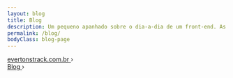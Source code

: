 ```yaml
---
layout: blog
title: Blog
description: Um pequeno apanhado sobre o dia-a-dia de um front-end. As frustrações, as alegrias, vida, o universo e tudo mais.
permalink: /blog/
bodyClass: blog-page
---
```


<!-- breadcrumb - rich snippts -->
<div class="breadcrumb hide">
    <div id="a" itemscope itemtype="http://data-vocabulary.org/Breadcrumb" itemref="b">
        <a href="http://evertonstrack.com.br/" itemprop="url">
            <span itemprop="title">evertonstrack.com.br</span>
        </a> ›
    </div>
    <div id="b" itemscope itemtype="http://data-vocabulary.org/Breadcrumb" itemprop="child">
        <a href="http://evertonstrack.com.br/blog/" itemprop="url">
            <span itemprop="title">Blog</span>
        </a> ›
    </div>
</div>
<!-- /breadcrumb - rich snippts -->

<script type="application/ld+json">
  {
      "@context": "http://schema.org/",
      "@type": "Website",
      "url": "https://evertonstrack.com.br/",
      "name": "Everton Strack Blog",
      "author": {
          "type": "Person",
          "name": "Everton Strack",
          "sameAs": [
              "https://www.instagram.com/evertonstrack/",
              "https://twitter.com/evertonstrack",
              "https://www.linkedin.com/in/evertonstrack/"
          ]
      },
      "description": "{{ site.description }}"
  }
</script>
